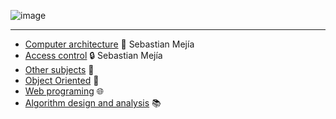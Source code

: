 ![image](https://github.com/Inf0sth/School_works/assets/106565371/cb03c77d-c2b2-4e36-a3db-ffa251f871fb)

---
- [Computer architecture](/A_d_C) 💽 Sebastian Mejía
- [Access control](/C_A/) 🔒 Sebastian Mejía
- [Other subjects](/Others) 👾
- [Object Oriented](/OOP) 🚗
- [Web programing](/Web) 🌐
- [Algorithm design and analysis](/D_A_A) 📚
